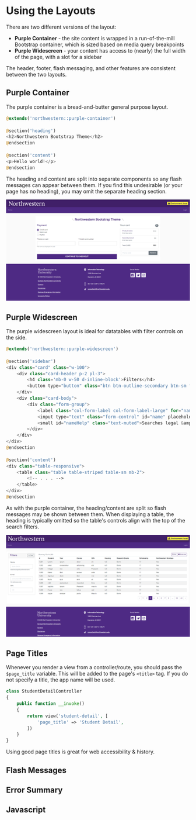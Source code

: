 # Using the Layouts
There are two different versions of the layout: 

- **Purple Container** - the site content is wrapped in a run-of-the-mill Bootstrap container, which is sized based on media query breakpoints
- **Purple Widescreen** - your content has access to (nearly) the full width of the page, with a slot for a sidebar

The header, footer, flash messaging, and other features are consistent between the two layouts.

## Purple Container
The purple container is a bread-and-butter general purpose layout.

```php
@extends('northwestern::purple-container')

@section('heading')
<h2>Northwestern Bootstrap Theme</h2>
@endsection

@section('content')
<p>Hello world!</p>
@endsection
```

The heading and content are split into separate components so any flash messages can appear between them. If you find this undesirable (or your page has no heading), you may omit the separate heading section.

![Purple container layout](./assets/container-layout.png)

## Purple Widescreen
The purple widescreen layout is ideal for datatables with filter controls on the side.

```php
@extends('northwestern::purple-widescreen')

@section('sidebar')
<div class="card" class="w-100">
    <div class="card-header p-2 pl-3">
        <h4 class='mb-0 w-50 d-inline-block'>Filters</h4>
        <button type="button" class="btn btn-outline-secondary btn-sm float-right reset"><i class="fas fa-undo fa-xs" aria-hidden="true"></i> Clear</button>
    </div>
    <div class="card-body">
        <div class="form-group">
            <label class="col-form-label col-form-label-large" for="name">Name</label>
            <input type="text" class="form-control" id="name" placeholder="Jane Smith" aria-describedby="nameHelp">
            <small id="nameHelp" class="text-muted">Searches legal &amp; preferred name</small>
        </div>
    </div>
</div>
@endsection

@section('content')
<div class="table-responsive">
    <table class="table table-striped table-sm mb-2">
        <!-- . . . -->
    </table>
</div>
@endsection
```

As with the purple container, the heading/content are split so flash messages may be shown between them. When displaying a table, the heading is typically omitted so the table's controls align with the top of the search filters.

![Purple widescreen layout](./assets/widescreen-layout.png)

## Page Titles
Whenever you render a view from a controller/route, you should pass the `$page_title` variable. This will be added to the page's `<title>` tag. If you do not specify a title, the app name will be used.

```php
class StudentDetailController 
{
    public function __invoke()
    {
        return view('student-detail', [
            'page_title' => 'Student Detail',
        ])
    }
}
```

Using good page titles is great for web accessibility & history.

## Flash Messages


## Error Summary


## Javascript